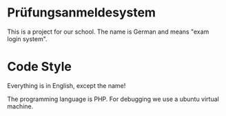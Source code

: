 # Prüfungsanmeldesystem
This is a project for our school. The name is German and means "exam login system". 

# Code Style
Everything is in English, except the name!

The programming language is PHP. For debugging we use a ubuntu virtual machine. 

